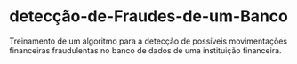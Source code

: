 # detecção-de-Fraudes-de-um-Banco
Treinamento de um  algoritmo para a detecção de possíveis movimentações financeiras fraudulentas no banco de dados de uma instituição financeira.
